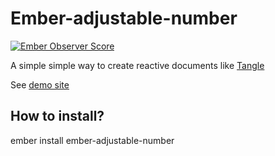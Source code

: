 # Ember-adjustable-number

[![Ember Observer Score](http://emberobserver.com/badges/ember-adjustable-number.svg)](http://emberobserver.com/addons/ember-adjustable-number)

A simple simple way to create reactive documents
like [Tangle](http://worrydream.com/Tangle/)


See [demo site](http://hugoruscitti.github.io/ember-adjustable-number/)

## How to install?

ember install ember-adjustable-number
